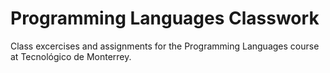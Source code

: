 # Programming Languages Classwork 
Class excercises and assignments for the Programming Languages course at Tecnológico de Monterrey. 
